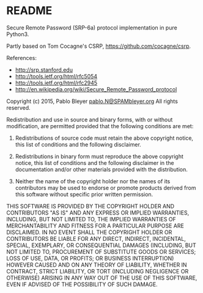 # README #

Secure Remote Password (SRP-6a) protocol implementation in pure Python3.

Partly based on Tom Cocagne's CSRP, https://github.com/cocagne/csrp.

References:

* http://srp.stanford.edu
* http://tools.ietf.org/html/rfc5054
* http://tools.ietf.org/html/rfc2945
* http://en.wikipedia.org/wiki/Secure_Remote_Password_protocol

Copyright (c) 2015, Pablo Bleyer <pablo.N@SPAMbleyer.org>
All rights reserved.

Redistribution and use in source and binary forms, with or without modification,
are permitted provided that the following conditions are met:

1. Redistributions of source code must retain the above copyright notice, this
   list of conditions and the following disclaimer.

2. Redistributions in binary form must reproduce the above copyright notice,
   this list of conditions and the following disclaimer in the documentation
   and/or other materials provided with the distribution.

3. Neither the name of the copyright holder nor the names of its contributors
   may be used to endorse or promote products derived from this software without
   specific prior written permission.

THIS SOFTWARE IS PROVIDED BY THE COPYRIGHT HOLDER AND CONTRIBUTORS "AS IS" AND
ANY EXPRESS OR IMPLIED WARRANTIES, INCLUDING, BUT NOT LIMITED TO, THE IMPLIED
WARRANTIES OF MERCHANTABILITY AND FITNESS FOR A PARTICULAR PURPOSE ARE
DISCLAIMED. IN NO EVENT SHALL THE COPYRIGHT HOLDER OR CONTRIBUTORS BE LIABLE FOR
ANY DIRECT, INDIRECT, INCIDENTAL, SPECIAL, EXEMPLARY, OR CONSEQUENTIAL DAMAGES
(INCLUDING, BUT NOT LIMITED TO, PROCUREMENT OF SUBSTITUTE GOODS OR SERVICES;
LOSS OF USE, DATA, OR PROFITS; OR BUSINESS INTERRUPTION) HOWEVER CAUSED AND ON
ANY THEORY OF LIABILITY, WHETHER IN CONTRACT, STRICT LIABILITY, OR TORT
(INCLUDING NEGLIGENCE OR OTHERWISE) ARISING IN ANY WAY OUT OF THE USE OF THIS
SOFTWARE, EVEN IF ADVISED OF THE POSSIBILITY OF SUCH DAMAGE.
